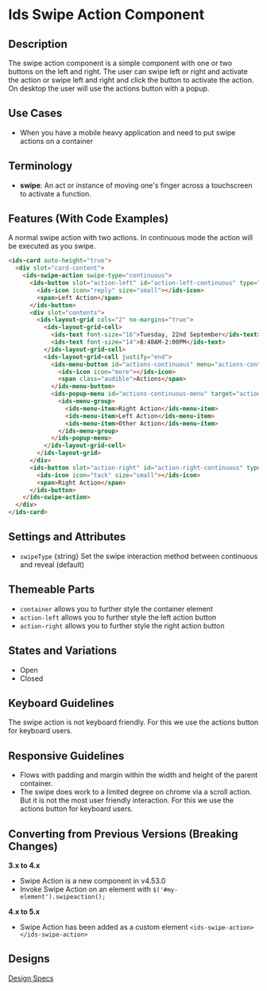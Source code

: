 # Ids Swipe Action Component

## Description

The swipe action component is a simple component with one or two buttons on the left and right. The user can swipe left or right and activate the action or swipe left and right and click the button to activate the action. On desktop the user will use the actions button with a popup.

## Use Cases

- When you have a mobile heavy application and need to put swipe actions on a container

## Terminology

- **swipe**: An act or instance of moving one's finger across a touchscreen to activate a function.

## Features (With Code Examples)

A normal swipe action with two actions. In continuous mode the action will be executed as you swipe.

```html
<ids-card auto-height="true">
  <div slot="card-content">
    <ids-swipe-action swipe-type="continuous">
      <ids-button slot="action-left" id="action-left-continuous" type="swipe-action-left">
        <ids-icon icon="reply" size="small"></ids-icon>
        <span>Left Action</span>
      </ids-button>
      <div slot="contents">
        <ids-layout-grid cols="2" no-margins="true">
          <ids-layout-grid-cell>
            <ids-text font-size="16">Tuesday, 22nd September</ids-text>
            <ids-text font-size="14">8:40AM-2:00PM</ids-text>
          </ids-layout-grid-cell>
          <ids-layout-grid-cell justify="end">
            <ids-menu-button id="actions-continuous" menu="actions-continuous-menu">
              <ids-icon icon="more"></ids-icon>
              <span class="audible">Actions</span>
            </ids-menu-button>
            <ids-popup-menu id="actions-continuous-menu" target="actions-continuous" trigger-type="click">
              <ids-menu-group>
                <ids-menu-item>Right Action</ids-menu-item>
                <ids-menu-item>Left Action</ids-menu-item>
                <ids-menu-item>Other Action</ids-menu-item>
              </ids-menu-group>
            </ids-popup-menu>
          </ids-layout-grid-cell>
        </ids-layout-grid>
      </div>
      <ids-button slot="action-right" id="action-right-continuous" type="swipe-action-right">
        <ids-icon icon="tack" size="small"></ids-icon>
        <span>Right Action</span>
      </ids-button>
    </ids-swipe-action>
  </div>
</ids-card>
```

## Settings and Attributes

- `swipeType` {string} Set the swipe interaction method between continuous and reveal (default)

## Themeable Parts

- `container` allows you to further style the container element
- `action-left` allows you to further style the left action button
- `action-right` allows you to further style the right action button

## States and Variations

- Open
- Closed

## Keyboard Guidelines

The swipe action is not keyboard friendly. For this we use the actions button for keyboard users.

## Responsive Guidelines

- Flows with padding and margin within the width and height of the parent container.
- The swipe does work to a limited degree on chrome via a scroll action. But it is not the most user friendly interaction. For this we use the actions button for keyboard users.

## Converting from Previous Versions (Breaking Changes)

**3.x to 4.x**

- Swipe Action is a new component in v4.53.0
- Invoke Swipe Action on an element with `$('#my-element').swipeaction();`

**4.x to 5.x**

- Swipe Action has been added as a custom element `<ids-swipe-action></ids-swipe-action>`

## Designs

[Design Specs](https://www.figma.com/file/yaJ8mJrqRRej8oTsd6iT8P/IDS-(SoHo)-Component-Library-v4.5?node-id=760%3A771)
